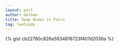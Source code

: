 ```yaml
---
layout: post
author: delbao
title: Swap Nodes in Pairs 
tag: leetcode
---
```


{% gist cb22780c826e5934818723f407d2036a %}
